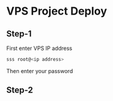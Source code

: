 # VPS Project Deploy

## Step-1

First enter VPS IP address

```js
sss root@<ip address>
```

Then enter your password

## Step-2
